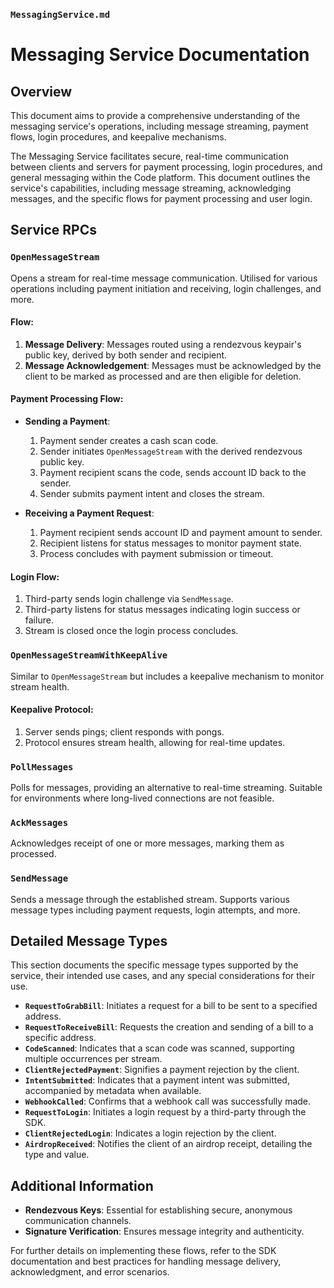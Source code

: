 ### `MessagingService.md`

# Messaging Service Documentation

## Overview
This document aims to provide a comprehensive understanding of the messaging service's operations, including message streaming, payment flows, login procedures, and keepalive mechanisms.

The Messaging Service facilitates secure, real-time communication between clients and servers for payment processing, login procedures, and general messaging within the Code platform. This document outlines the service's capabilities, including message streaming, acknowledging messages, and the specific flows for payment processing and user login.

## Service RPCs

### `OpenMessageStream`

Opens a stream for real-time message communication. Utilised for various operations including payment initiation and receiving, login challenges, and more.

#### Flow:

1. **Message Delivery**: Messages routed using a rendezvous keypair's public key, derived by both sender and recipient.
2. **Message Acknowledgement**: Messages must be acknowledged by the client to be marked as processed and are then eligible for deletion.

#### Payment Processing Flow:

- **Sending a Payment**:
  1. Payment sender creates a cash scan code.
  2. Sender initiates `OpenMessageStream` with the derived rendezvous public key.
  3. Payment recipient scans the code, sends account ID back to the sender.
  4. Sender submits payment intent and closes the stream.

- **Receiving a Payment Request**:
  1. Payment recipient sends account ID and payment amount to sender.
  2. Recipient listens for status messages to monitor payment state.
  3. Process concludes with payment submission or timeout.

#### Login Flow:

1. Third-party sends login challenge via `SendMessage`.
2. Third-party listens for status messages indicating login success or failure.
3. Stream is closed once the login process concludes.

### `OpenMessageStreamWithKeepAlive`

Similar to `OpenMessageStream` but includes a keepalive mechanism to monitor stream health.

#### Keepalive Protocol:

1. Server sends pings; client responds with pongs.
2. Protocol ensures stream health, allowing for real-time updates.

### `PollMessages`

Polls for messages, providing an alternative to real-time streaming. Suitable for environments where long-lived connections are not feasible.

### `AckMessages`

Acknowledges receipt of one or more messages, marking them as processed.

### `SendMessage`

Sends a message through the established stream. Supports various message types including payment requests, login attempts, and more.

## Detailed Message Types

This section documents the specific message types supported by the service, their intended use cases, and any special considerations for their use.

- **`RequestToGrabBill`**: Initiates a request for a bill to be sent to a specified address.
- **`RequestToReceiveBill`**: Requests the creation and sending of a bill to a specific address.
- **`CodeScanned`**: Indicates that a scan code was scanned, supporting multiple occurrences per stream.
- **`ClientRejectedPayment`**: Signifies a payment rejection by the client.
- **`IntentSubmitted`**: Indicates that a payment intent was submitted, accompanied by metadata when available.
- **`WebhookCalled`**: Confirms that a webhook call was successfully made.
- **`RequestToLogin`**: Initiates a login request by a third-party through the SDK.
- **`ClientRejectedLogin`**: Indicates a login rejection by the client.
- **`AirdropReceived`**: Notifies the client of an airdrop receipt, detailing the type and value.

## Additional Information

- **Rendezvous Keys**: Essential for establishing secure, anonymous communication channels.
- **Signature Verification**: Ensures message integrity and authenticity.

For further details on implementing these flows, refer to the SDK documentation and best practices for handling message delivery, acknowledgment, and error scenarios.
